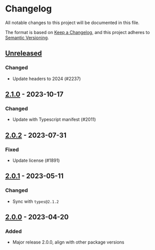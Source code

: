 # Changelog
All notable changes to this project will be documented in this file.

The format is based on [Keep a Changelog](https://keepachangelog.com/en/1.0.0/),
and this project adheres to [Semantic Versioning](https://semver.org/spec/v2.0.0.html).

## [Unreleased]
### Changed
- Update headers to 2024 (#2237)

## [2.1.0] - 2023-10-17
### Changed
- Update with Typescript manifest (#2011)

## [2.0.2] - 2023-07-31
### Fixed
- Update license (#1891)

## [2.0.1] - 2023-05-11
### Changed
- Sync with `types@2.1.2`

## [2.0.0] - 2023-04-20
### Added
- Major release 2.0.0, align with other package versions

[Unreleased]: https://github.com/subquery/subql/compare/testing/2.1.0...HEAD
[2.1.0]: https://github.com/subquery/subql/compare/testing/2.0.2...testing/2.1.0
[2.0.2]: https://github.com/subquery/subql/compare/v2.0.1...v2.0.2
[2.0.1]: https://github.com/subquery/subql/compare/testing/2.0.0...testing/2.0.1
[2.0.0]: https://github.com/subquery/subql/tag/v2.0.0
